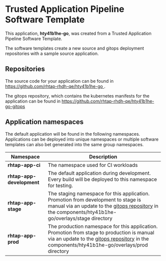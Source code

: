 # Trusted Application Pipeline Software Template

This application, **hty41b1he-go**, was created from a Trusted Application Pipeline Software Template.

The software templates create a new source and gitops deployment repositories with a sample source application. 

## Repositories

The source code for your application can be found in [https://github.com/rhtap-rhdh-qe/hty41b1he-go ](https://github.com/rhtap-rhdh-qe/hty41b1he-go ).
 
The gitops repository, which contains the kubernetes manifests for the application can be found in 
[https://github.com/rhtap-rhdh-qe/hty41b1he-go-gitops ](https://github.com/rhtap-rhdh-qe/hty41b1he-go-gitops ) 

## Application namespaces 

The default application will be found in the following namespaces. Applications can be deployed into unique namespaces or multiple software templates can also bet generated into the same group namespaces.  

|  Namespace   |  Description   |  
| -------- | -------- |
| **rhtap-app-ci** | The namespace used for CI workloads |
| **rhtap-app-development** | The default application during development. Every build will be deployed to this namespace for testing. |
| **rhtap-app-stage** | The staging namespace for this application. Promotion from development to stage is manual via an update to the [gitops repository](https://github.com/rhtap-rhdh-qe/hty41b1he-go-gitops ) in the components/hty41b1he-go/overlays/stage directory |
| **rhtap-app-prod** | The production namespace for this application. Promotion from stage to production is manual via an update to the [gitops repository](https://github.com/rhtap-rhdh-qe/hty41b1he-go-gitops ) in the components/hty41b1he-go/overlays/prod directory |